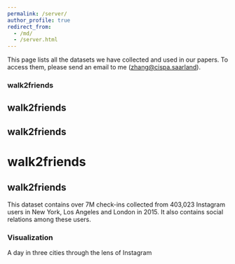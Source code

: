 ```yaml
---
permalink: /server/
author_profile: true
redirect_from: 
  - /md/
  - /server.html
---
```

This page lists all the datasets we have collected and used in our papers. To access them, please send an email to me (zhang@cispa.saarland).



### walk2friends
walk2friends
------
## walk2friends
# walk2friends
walk2friends
----------------------

This dataset contains over 7M check-ins collected from 403,023 Instagram users in New York, Los Angeles and London in 2015. It also contains social relations among these users.

### Visualization

A day in three cities through the lens of Instagram